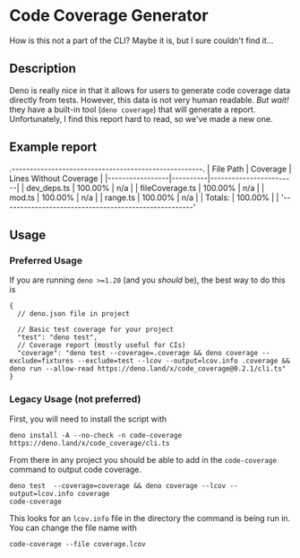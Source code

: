 # Code Coverage Generator

How is this not a part of the CLI? Maybe it is, but I sure couldn't find it...

## Description

Deno is really nice in that it allows for users to generate code coverage data
directly from tests. However, this data is not very human readable. _But wait!_
they have a built-in tool (`deno coverage`) that will generate a report.
Unfortunately, I find this report hard to read, so we've made a new one.

## Example report

.-----------------------------------------------------.
|    File Path    | Coverage | Lines Without Coverage |
|-----------------|----------|------------------------|
| dev_deps.ts     | 100.00%  | n/a                    |
| fileCoverage.ts | 100.00%  | n/a                    |
| mod.ts          | 100.00%  | n/a                    |
| range.ts        | 100.00%  | n/a                    |
| Totals:         | 100.00%  |                        |
'-----------------------------------------------------'

## Usage

### Preferred Usage

If you are running `deno >=1.20` (and you _should_ be), the best way to do this
is

```jsonc
{
  // deno.json file in project

  // Basic test coverage for your project
  "test": "deno test",
  // Coverage report (mostly useful for CIs)
  "coverage": "deno test --coverage=.coverage && deno coverage --exclude=fixtures --exclude=test --lcov --output=lcov.info .coverage && deno run --allow-read https://deno.land/x/code_coverage@0.2.1/cli.ts"
}
```

### Legacy Usage (not preferred)

First, you will need to install the script with

```
deno install -A --no-check -n code-coverage https://deno.land/x/code_coverage/cli.ts
```

From there in any project you should be able to add in the `code-coverage`
command to output code coverage.

```
deno test  --coverage=coverage && deno coverage --lcov --output=lcov.info coverage
code-coverage
```

This looks for an `lcov.info` file in the directory the command is being run in.
You can change the file name with

```
code-coverage --file coverage.lcov
```
